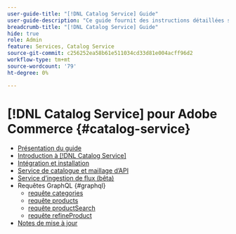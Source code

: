 ```yaml
---
user-guide-title: "[!DNL Catalog Service] Guide"
user-guide-description: "Ce guide fournit des instructions détaillées sur l’utilisation de [!DNL Catalog Service] pour Adobe Commerce."
breadcrumb-title: "[!DNL Catalog Service] Guide"
hide: true
role: Admin
feature: Services, Catalog Service
source-git-commit: c256252ea58b61e511034cd33d81e004acff96d2
workflow-type: tm+mt
source-wordcount: '79'
ht-degree: 0%

---
```


# [!DNL Catalog Service] pour Adobe Commerce {#catalog-service}

- [Présentation du guide](guide-overview.md)
- [Introduction à [!DNL Catalog Service]](overview.md)
- [Intégration et installation](installation.md)
- [Service de catalogue et maillage d’API](mesh.md)
- [Service d’ingestion de flux (bêta)](feed-ingestion.md)
- Requêtes GraphQL {#graphql}
   - [requête categories](https://developer.adobe.com/commerce/webapi/graphql/schema/catalog-service/queries/categories/)
   - [requête products](https://developer.adobe.com/commerce/webapi/graphql/schema/catalog-service/queries/products/)
   - [requête productSearch](https://developer.adobe.com/commerce/webapi/graphql/schema/catalog-service/queries/product-search/)
   - [requête refineProduct](https://developer.adobe.com/commerce/webapi/graphql/schema/catalog-service/queries/refine-product/)
- [Notes de mise à jour](release-notes.md)
